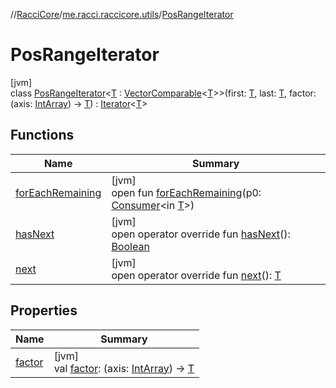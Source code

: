 //[RacciCore](../../../index.md)/[me.racci.raccicore.utils](../index.md)/[PosRangeIterator](index.md)

# PosRangeIterator

[jvm]\
class [PosRangeIterator](index.md)&lt;[T](index.md) : [VectorComparable](../-vector-comparable/index.md)&lt;[T](index.md)&gt;&gt;(first: [T](index.md), last: [T](index.md), factor: (axis: [IntArray](https://kotlinlang.org/api/latest/jvm/stdlib/kotlin/-int-array/index.html)) -&gt; [T](index.md)) : [Iterator](https://kotlinlang.org/api/latest/jvm/stdlib/kotlin.collections/-iterator/index.html)&lt;[T](index.md)&gt;

## Functions

| Name | Summary |
|---|---|
| [forEachRemaining](index.md#456645106%2FFunctions%2F-1216412040) | [jvm]<br>open fun [forEachRemaining](index.md#456645106%2FFunctions%2F-1216412040)(p0: [Consumer](https://docs.oracle.com/javase/8/docs/api/java/util/function/Consumer.html)&lt;in [T](index.md)&gt;) |
| [hasNext](has-next.md) | [jvm]<br>open operator override fun [hasNext](has-next.md)(): [Boolean](https://kotlinlang.org/api/latest/jvm/stdlib/kotlin/-boolean/index.html) |
| [next](next.md) | [jvm]<br>open operator override fun [next](next.md)(): [T](index.md) |

## Properties

| Name | Summary |
|---|---|
| [factor](factor.md) | [jvm]<br>val [factor](factor.md): (axis: [IntArray](https://kotlinlang.org/api/latest/jvm/stdlib/kotlin/-int-array/index.html)) -&gt; [T](index.md) |
